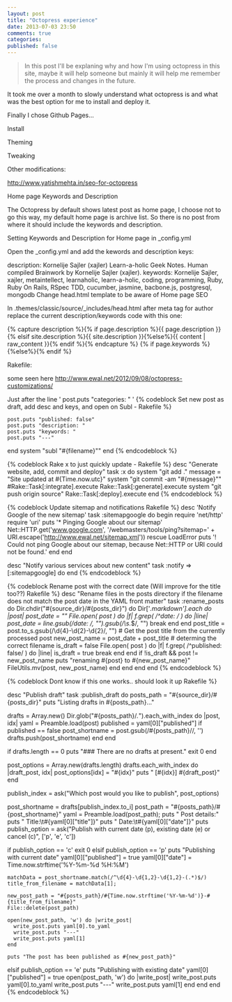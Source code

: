 ```yaml
---
layout: post
title: "Octopress experience"
date: 2013-07-03 23:50
comments: true
categories:
published: false
---
```


> In this post I'll be explaning why and how I'm using octopress in this site, maybe it will help someone but mainly it will help me remember the process and changes in the future.

It took me over a month to slowly understand what octopress is and what was the best option for me to install and deploy it.

Finally I chose Github Pages...

Install

Theming

Tweaking

Other modifications:

http://www.yatishmehta.in/seo-for-octopress

Home page Keywords and Description

The Octopress by default shows latest post as home page, I choose not to go this way, my default home page is archive list. So there is no post from where it should include the keywords and description.

Setting Keywords and Description for Home page in _config.yml

Open the _config.yml and add the kewords and description keys:

description: Kornelije Sajler (xajler) Learn-a-holic Geek Notes. Human compiled Brainwork by Kornelije Sajler (xajler).
keywords: Kornelije Sajler, xajler, metaintellect, learnaholic, learn-a-holic, coding, programming, Ruby, Ruby On Rails, RSpec TDD, cucumber, jasmine, bacbone.js, postgresql, mongodb
Change head.html template to be aware of Home page SEO

In .themes/classic/source/_includes/head.html after meta tag for author replace the current description/keywords code with this one:

<meta name="author" content="{{ site.author }}">
{% capture description %}{% if page.description %}{{ page.description }}{% elsif site.description %}{{ site.description }}{%else%}{{ content | raw_content }}{% endif %}{% endcapture %}
<meta name="description" content="{{ description | strip_html | condense_spaces | truncate:150 }}">
{% if page.keywords %}<meta name="keywords" content="{{ page.keywords }}">{%else%}<meta name="keywords" content="{{ site.keywords }}">{% endif %}




Rakefile:

some seen here http://www.ewal.net/2012/09/08/octopress-customizations/

Just after the line ' post.puts "categories: " '
{% codeblock Set new post as draft, add desc and keys, and open on Subl - Rakefile %}

    post.puts "published: false"
    post.puts "description: "
    post.puts "keywords: "
    post.puts "---"
  end
    system "subl \"#{filename}\""
end
{% endcodeblock %}


{% codeblock Rake x to just quickly update - Rakefile %}
desc "Generate website, add, commit and deploy"
task :x do
    system "git add ."
    message = "Site updated at #{Time.now.utc}"
    system "git commit -am \"#{message}\""
    #Rake::Task[:integrate].execute
    Rake::Task[:generate].execute
    system "git push origin source"
    Rake::Task[:deploy].execute
end
{% endcodeblock %}

{% codeblock Update sitemap and notifications Rakefile %}
desc 'Notify Google of the new sitemap'
task :sitemapgoogle do
  begin
    require 'net/http'
    require 'uri'
    puts '* Pinging Google about our sitemap'
    Net::HTTP.get('www.google.com', '/webmasters/tools/ping?sitemap=' + URI.escape('http://www.ewal.net/sitemap.xml'))
  rescue LoadError
    puts '! Could not ping Google about our sitemap, because Net::HTTP or URI could not be found.'
  end
end

desc "Notify various services about new content"
task :notify => [:sitemapgoogle] do
end
{% endcodeblock %}

{% codeblock Rename post with the correct date (Will improve for the title too??) Rakefile %}
desc "Rename files in the posts directory if the filename does not match the post date in the YAML front matter"
task :rename_posts do
  Dir.chdir("#{source_dir}/#{posts_dir}") do
    Dir['*.markdown'].each do |post|
      post_date = ""
      File.open( post ) do |f|
        f.grep( /^date: / ) do |line|
          post_date = line.gsub(/date: /, "").gsub(/\s.*$/, "")
          break
        end
      end
      post_title = post.to_s.gsub(/\d{4}-\d{2}-\d{2}/, "")  # Get the post title from the currently processed post
      new_post_name = post_date + post_title # determing the correct filename
      is_draft = false
      File.open( post ) do |f|
          f.grep( /^published: false/ ) do |line|
            is_draft = true
            break
          end
      end
      if !is_draft && post != new_post_name
          puts "renaming #{post} to #{new_post_name}"
          FileUtils.mv(post, new_post_name)
      end
    end
  end
end
{% endcodeblock %}

{% codeblock Dont know if this one works.. should look it up Rakefile %}

desc "Publish draft"
task :publish_draft do
  posts_path = "#{source_dir}/#{posts_dir}"
  puts "Listing drafts in #{posts_path}..."

  drafts = Array.new()
  Dir.glob("#{posts_path}/*.*").each_with_index do |post, idx|
    yaml = Preamble.load(post)
    published = yaml[0]["published"]
    if published == false
      post_shortname = post.gsub(/#{posts_path}\//, '')
      drafts.push(post_shortname)
    end
  end

  if drafts.length == 0
    puts "### There are no drafts at present."
    exit 0
  end

  post_options = Array.new(drafts.length)
  drafts.each_with_index do |draft_post, idx|
    post_options[idx] = "#{idx}"
    puts "  [#{idx}]  #{draft_post}"
  end

  publish_index = ask("Which post would you like to publish", post_options)

  post_shortname = drafts[publish_index.to_i]
  post_path = "#{posts_path}/#{post_shortname}"
  yaml = Preamble.load(post_path);
  puts "  Post details:"
  puts "    Title:\t#{yaml[0]["title"]}"
  puts "    Date:\t#{yaml[0]["date"]}"
  puts
  publish_option = ask("Publish with current date (p), existing date (e) or cancel (c)", ['p', 'e', 'c'])

  if publish_option == 'c'
    exit 0
  elsif publish_option == 'p'
    puts "Publishing with current date"
    yaml[0]["published"] = true
    yaml[0]["date"] = Time.now.strftime('%Y-%m-%d %H:%M')

    matchData = post_shortname.match(/^\d{4}-\d{1,2}-\d{1,2}-(.*)$/)
    title_from_filename = matchData[1];

    new_post_path = "#{posts_path}/#{Time.now.strftime('%Y-%m-%d')}-#{title_from_filename}"
    File::delete(post_path)

    open(new_post_path, 'w') do |write_post|
      write_post.puts yaml[0].to_yaml
      write_post.puts "---"
      write_post.puts yaml[1]
    end

    puts "The post has been published as #{new_post_path}"

  elsif publish_option == 'e'
    puts "Publishing with existing date"
    yaml[0]["published"] = true
    open(post_path, 'w') do |write_post|
      write_post.puts yaml[0].to_yaml
      write_post.puts "---"
      write_post.puts yaml[1]
    end
  end
end
{% endcodeblock %}
